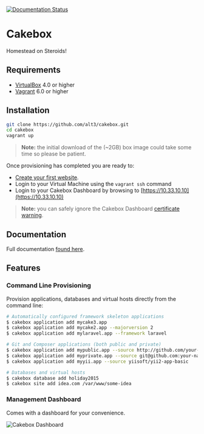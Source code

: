 [![Documentation Status](https://readthedocs.org/projects/cakebox/badge)](https://cakebox.readthedocs.org)

# Cakebox

Homestead on Steroids!

## Requirements

+ [VirtualBox](https://www.virtualbox.org/wiki/Downloads) 4.0 or higher
+ [Vagrant](https://www.vagrantup.com/downloads.htmlhttps://www.virtualbox.org/wiki/Downloads) 6.0 or higher

## Installation

```bash
git clone https://github.com/alt3/cakebox.git
cd cakebox
vagrant up
```

> **Note:** the initial download of the (~2GB) box image could take some time
> so please be patient.

Once provisioning has completed you are ready to:

- [Create your first website](http://cakebox.readthedocs.org/en/latest/tutorials/creating-your-first-website/).
- Login to your Virtual Machine using the ``vagrant ssh`` command
- Login to your Cakebox Dashboard by browsing to [https://10.33.10.10](https://10.33.10.10)

> **Note:** you can safely ignore the Cakebox Dashboard
> [certificate warning](http://cakebox.readthedocs.org/en/latest/known-limitations/#dashboard-certificate-warning).

## Documentation

Full documentation [found here](http://cakebox.readthedocs.org/en/latest/).


## Features

### Command Line Provisioning

Provision applications, databases and virtual hosts directly from the command
line:

```bash
# Automatically configured framework skeleton applications
$ cakebox application add mycake3.app
$ cakebox application add mycake2.app --majorversion 2
$ cakebox application add mylaravel.app --framework laravel

# Git and Composer applications (both public and private)
$ cakebox application add mypublic.app --source http://github.com/your-name/repository
$ cakebox application add myprivate.app --source git@github.com:your-name/repository.git
$ cakebox application add myyii.app --source yiisoft/yii2-app-basic

# Databases and virtual hosts
$ cakebox database add holiday2015
$ cakebox site add idea.com /var/www/some-idea
```

### Management Dashboard

Comes with a dashboard for your convenience.

![Cakebox Dashboard](docs/sources/img/cakebox-dashboard.png)

